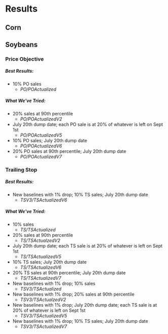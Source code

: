 # Results
## Corn

## Soybeans
### Price Objective
##### Best Results: 
 - 10% PO sales
	 - *PO/POActualized*
##### What We've Tried:
 - 20% sales at 90th percentile 
	 - *PO/POActualizedV2*
 - July 20th dump date; each PO sale is at 20% of whatever is left on Sept 1st 
	 - *PO/POActualizedV5*
 - 10% PO sales; July 20th dump date 
	 - *PO/POActualizedV6*
 - 20% PO sales at 90th percentile; July 20th dump date 
	 - *PO/POActualizedV7*
### Trailing Stop
##### Best Results:
- New baselines with 1% drop; 10% TS sales; July 20th dump date 
	- *TSV3/TSActualizedV6*
##### What We've Tried:
 - 10% sales 
	 - *TS/TSActualized*
 - 20% sales at 90th percentile 
	 - *TS/TSActualzedV2*
 - July 20th dump date; each TS sale is at 20% of whatever is left on Sept 1st 
	 - *TS/TSActualizedV5*
 - 10% TS sales; July 20th dump date 
	 - *TS/TSActualizedV6*
 - 20% TS sales at 90th percentile; July 20th dump date 
	 - *TS/TSActualizedV7*
 - New baselines with 1% drop; 10% sales 
	 - *TSV3/TSActualized*
 - New baselines with 1% drop; 20% sales at 90th percentile 
	 - *TSV3/TSActualzedV2*
 - New baselines with 1% drop; July 20th dump date; each TS sale is at 20% of whatever is left on Sept 1st 
	 - *TSV3/TSActualizedV5*
 - New baselines with 1% drop; 10% TS sales; July 20th dump date 
	 - *TSV3/TSActualizedV7*
